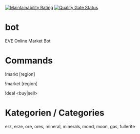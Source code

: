 [![Maintainability Rating](https://sonarcloud.io/api/project_badges/measure?project=speisekatze_EVEMarket-for-Discord&metric=sqale_rating)](https://sonarcloud.io/dashboard?id=speisekatze_EVEMarket-for-Discord)
[![Quality Gate Status](https://sonarcloud.io/api/project_badges/measure?project=speisekatze_EVEMarket-for-Discord&metric=alert_status)](https://sonarcloud.io/dashboard?id=speisekatze_EVEMarket-for-Discord)
# bot
 EVE Online Market Bot

# Commands
!markt <Kategorie> [region]
 
!market <category> [region]


!deal <buy|sell> <item name>
 
 # Kategorien / Categories
 erz, erze, ore, ores, mineral, minerals, mond, moon, gas, fullerite
 
